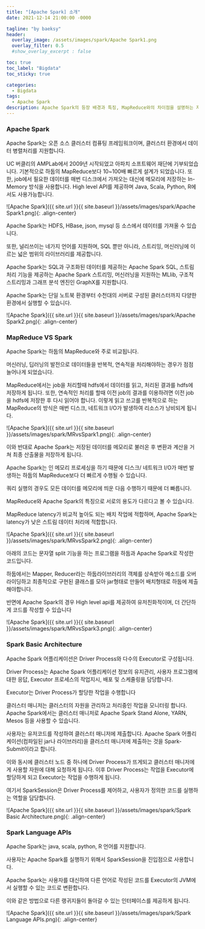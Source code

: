 ```yaml
---
title: "[Apache Spark] 소개"
date: 2021-12-14 21:00:00 -0000

tagline: "by baeksy"
header:
  overlay_image: /assets/images/spark/Apache Spark1.png
  overlay_filter: 0.5
  #show_overlay_excerpt : false

toc: true
toc_label: "Bigdata"
toc_sticky: true

categories: 
  - Bigdata
tags: 
  - Apache Spark
description: Apache Spark의 등장 배경과 특징, MapReduce와의 차이점을 설명하는 자료 입니다.
---
```


### Apache Spark
Apache Spark는 오픈 소스 클러스터 컴퓨팅 프레임워크이며, 클러스터 환경에서 데이터 병렬처리를 지원합니다.

UC 버클리의 AMPLab에서 2009년 시작되었고 아파치 소프트웨어 재단에 기부되었습니다. 기본적으로 하둡의 MapReduce보다 10~100배 빠르게 설계가 되었습니다. 또한, job에서 필요한 데이터를 매번 디스크에서 가져오는 대신에 메모리에 저장하는 In-Memory 방식을 사용합니다. High level API를 제공하며 Java, Scala, Python, R에서도 사용가능합니다.

![Apache Spark]({{ site.url }}{{ site.baseurl }}/assets/images/spark/Apache Spark1.png){: .align-center}

Apache Spark는 HDFS, HBase, json, mysql 등 소스에서 데이터를 가져올 수 있습니다.

또한, 널리쓰이는 네가지 언어를 지원하며, SQL 뿐만 아니라, 스트리밍, 머신러닝에 이르는 넓은 범위의 라이브러리를 제공합니다.

Apache Spark는 SQL과 구조화된 데이터를 제공하는 Apache Spark SQL, 스트림 처리 기능을 제공하는 Apache Spark 스트리밍, 머신러닝을 지원하는 MLlib, 구조적 스트리밍과 그래프 분석 엔진인 GraphX를 지원합니다.

Apache Spark는 단일 노트북 환경부터 수천대의 서버로 구성된 클러스터까지 다양한 환경에서 실행할 수 있습니다.

![Apache Spark]({{ site.url }}{{ site.baseurl }}/assets/images/spark/Apache Spark2.png){: .align-center}

### MapReduce VS Spark

Apache Spark는 하둡의 MapReduce와 주로 비교됩니다.

머신러닝, 딥러닝의 발전으로 데이터들을 반복적, 연속적을 처리해야하는 경우가 점점 늘어나게 되었습니다.

MapReduce에서는 job을 처리할때 hdfs에서 데이터를 읽고, 처리된 결과를 hdfs에 저장하게 됩니다. 또한, 연속적인 처리를 할때 이전 job의 결과를 이용하려면 이전 job을 hdfs에 저장한 후 다시 읽어야 합니다. 이렇게 읽고 쓰고를 반복적으로 하는 MapReduce의 방식은 매번 디스크, 네트워크 I/O가 발생하여 리소스가 낭비되게 됩니다.

![Apache Spark]({{ site.url }}{{ site.baseurl }}/assets/images/spark/MRvsSpark1.png){: .align-center}

이와 반대로 Apache Spark는 저장된 데이터를 메모리로 불러온 후 변환과 계산을 거쳐 최종 산출물을 저장하게 됩니다.

Apache Spark는 인 메모리 프로세싱을 하기 때문에 디스크/ 네트워크 I/O가 매번 발생하는 하둡의 MapReduce보다 더 빠르게 수행될 수 있습니다.

쿼리 실행의 경우도 모든 데이터를 메모리에 띄운 다음 수행하기 때문에 더 빠릅니다.

MapReduce와 Apache Spark의 특징으로 서로의 용도가 다르다고 볼 수 있습니다.

MapReduce latency가 비교적 높아도 되는 배치 작업에 적합하며, Apache Spark는 latency가 낮은 스트림 데이터 처리에 적합합니다.

![Apache Spark]({{ site.url }}{{ site.baseurl }}/assets/images/spark/MRvsSpark2.png){: .align-center}

아래의 코드는 문자열 split 기능을 하는 프로그램을 하둡과 Apache Spark로 작성한 코드입니다.

하둡에서는 Mapper, Reducer라는 하둡라이브러리의 객체를 상속받아 메소드를 오버라이딩하고 최종적으로 구현된 클래스를 모아 jar형태로 만들어 배치형태로 하둡에 제출해야합니다.

반면에 Apache Spark의 경우 High level api를 제공하여 유저친화적이며, 더 간단하게 코드를 작성할 수 있습니다

![Apache Spark]({{ site.url }}{{ site.baseurl }}/assets/images/spark/MRvsSpark3.png){: .align-center}

### Spark Basic Architecture

Apache Spark 어플리케이션은 Driver Process와 다수의 Executor로 구성됩니다.

Driver Process는 Apache Spark 어플리케이션 정보의 유지관리, 사용자 프로그램에 대한 응답, Executor 프로세스의 작업지시, 배포 및 스케줄링을 담당합니다.

Executor는 Driver Process가 할당한 작업을 수행합니다

클러스터 매니저는 클러스터의 자원을 관리하고 처리중인 작업을 모니터링 합니다. Apache Spark에서는 클러스터 매니저로 Apache Spark Stand Alone, YARN, Mesos 등을 사용할 수 있습니다.

사용자는 유저코드를 작성하여 클러스터 매니저에 제출합니다. Apache Spark 어플리케이션(컴파일된 jar나 라이브러리)을 클러스터 매니저에 제출하는 것을 Spark- Submit이라고 합니다.

이와 동시에 클러스터 노드 중 하나에 Driver Process가 뜨게되고 클러스터 매니저에게 사용할 자원에 대해 요청하게 됩니다. 이후 Driver Process는 작업을 Executor에 할당하게 되고 Executor는 작업을 수행하게 됩니다.

여기서 SparkSession은 Driver Process를 제어하고, 사용자가 정의한 코드를 실행하는 역할을 담당합니다.

![Apache Spark]({{ site.url }}{{ site.baseurl }}/assets/images/spark/Spark Basic Architecture.png){: .align-center}

### Spark Language APIs

Apache Spark는 java, scala, python, R 언어를 지원합니다.

사용자는 Apache Spark를 실행하기 위해서 SparkSession을 진입점으로 사용합니다.

Apache Spark는 사용자를 대신하여 다른 언어로 작성된 코드를 Executor의 JVM에서 실행할 수 있는 코드로 변환합니다.

이와 같은 방법으로 다른 랭귀지들이 돌아갈 수 있는 인터페이스를 제공하게 됩니다.

![Apache Spark]({{ site.url }}{{ site.baseurl }}/assets/images/spark/Spark Language APIs.png){: .align-center}
